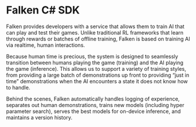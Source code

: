 # Falken C# SDK

Falken provides developers with a service that allows them to train AI that can
play and test their games. Unlike traditional RL frameworks that learn through
rewards or batches of offline training, Falken is based on training AI via
realtime, human interactions.

Because human time is precious, the system is designed to seamlessly transition
between humans playing the game (training) and the AI playing the game
(inference). This allows us to support a variety of training styles, from
providing a large batch of demonstrations up front to providing “just in time”
demonstrations when the AI encounters a state it does not know how to handle.

Behind the scenes, Falken automatically handles logging of experience, separates
out human demonstrations, trains new models (including hyper parameter search),
serves the best models for on-device inference, and maintains a version history.
